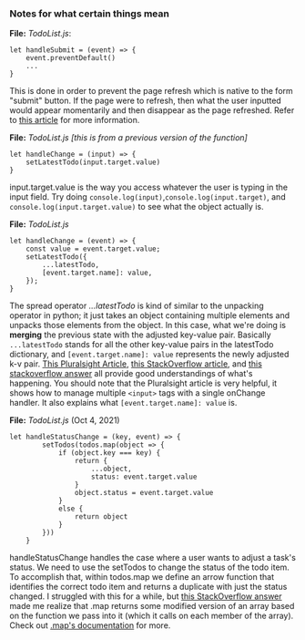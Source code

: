 ### Notes for what certain things mean
**File:** *TodoList.js*:
```
let handleSubmit = (event) => {
    event.preventDefault()
    ...
}
```
This is done in order to prevent the page refresh which is native to the form "submit" button. If the page were to refresh, then what the user inputted would appear momentarily and then disappear as the page refreshed. Refer to [this article](https://www.robinwieruch.de/react-preventdefault) for more information.

**File:** *TodoList.js* *[this is from a previous version of the function]*
```
let handleChange = (input) => {
    setLatestTodo(input.target.value)
}
```
input.target.value is the way you access whatever the user is typing in the input field. Try doing `console.log(input)`,`console.log(input.target)`, and `console.log(input.target.value)` to see what the object actually is.

**File:** *TodoList.js*
```
let handleChange = (event) => {
    const value = event.target.value;
    setLatestTodo({
        ...latestTodo,
        [event.target.name]: value,
    });
}
```
The spread operator *...latestTodo* is kind of similar to the unpacking operator in python; it just takes an object containing multiple elements and unpacks those elements from the object. In this case, what we're doing is **merging** the previous state with the adjusted key-value pair. Basically `...latestTodo` stands for all the other key-value pairs in the latestTodo dictionary, and `[event.target.name]: value` represents the newly adjusted k-v pair. [This Pluralsight Article](https://www.pluralsight.com/guides/handling-multiple-inputs-with-single-onchange-handler-react), [this StackOverflow article](https://stackoverflow.com/questions/28452358/what-is-the-meaning-of-this-props-in-reactjs/28452430), and [this stackoverflow answer](https://stackoverflow.com/questions/55247378/spread-operator-in-react-setstate) all provide good understandings of what's happening.
You should note that the Pluralsight article is very helpful, it shows how to manage multiple `<input>` tags with a single onChange handler. It also explains what `[event.target.name]: value` is.



**File:** *TodoList.js* (Oct 4, 2021)
```react
let handleStatusChange = (key, event) => {
        setTodos(todos.map(object => {
            if (object.key === key) {
                return {
                    ...object,
                    status: event.target.value
                }
                object.status = event.target.value
            }
            else {
                return object
            }
        }))
    }
```
handleStatusChange handles the case where a user wants to adjust a task's status. We need to use the setTodos to change the status of the todo item. To accomplish that, within todos.map we define an arrow function that identifies the correct todo item and returns a duplicate with just the status changed.
I struggled with this for a while, but [this StackOverflow answer](https://stackoverflow.com/questions/49477547/setstate-of-an-array-of-objects-in-react) made me realize that .map returns some modified version of an array based on the function we pass into it (which it calls on each member of the array). Check out [.map's documentation](https://reactjs.org/docs/lists-and-keys.html) for more.
 

